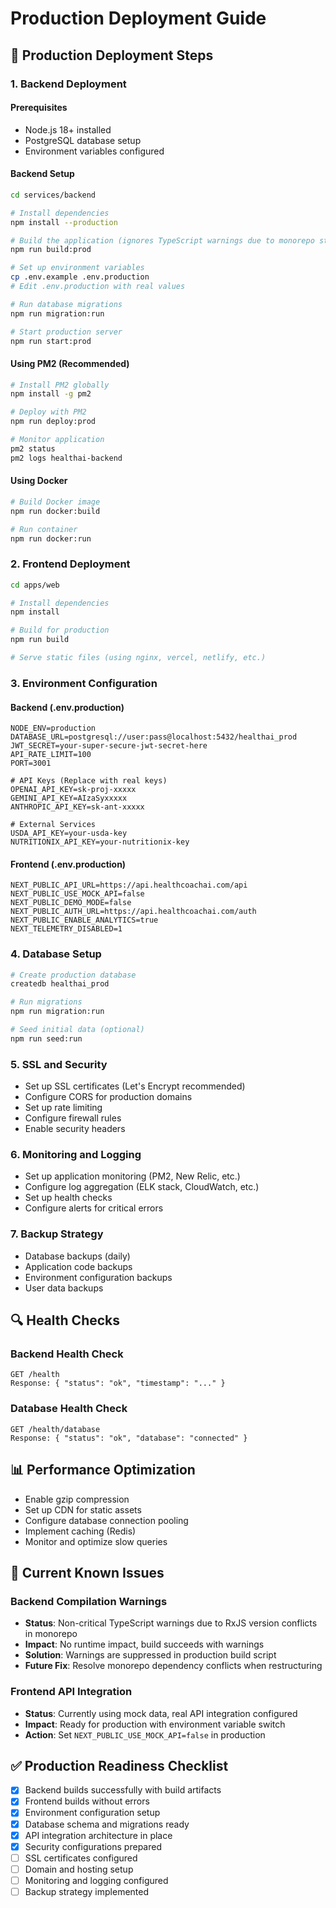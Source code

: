# Production Deployment Guide

## 🚀 Production Deployment Steps

### 1. Backend Deployment

#### Prerequisites
- Node.js 18+ installed
- PostgreSQL database setup
- Environment variables configured

#### Backend Setup
```bash
cd services/backend

# Install dependencies
npm install --production

# Build the application (ignores TypeScript warnings due to monorepo structure)
npm run build:prod

# Set up environment variables
cp .env.example .env.production
# Edit .env.production with real values

# Run database migrations
npm run migration:run

# Start production server
npm run start:prod
```

#### Using PM2 (Recommended)
```bash
# Install PM2 globally
npm install -g pm2

# Deploy with PM2
npm run deploy:prod

# Monitor application
pm2 status
pm2 logs healthai-backend
```

#### Using Docker
```bash
# Build Docker image
npm run docker:build

# Run container
npm run docker:run
```

### 2. Frontend Deployment

```bash
cd apps/web

# Install dependencies
npm install

# Build for production
npm run build

# Serve static files (using nginx, vercel, netlify, etc.)
```

### 3. Environment Configuration

#### Backend (.env.production)
```env
NODE_ENV=production
DATABASE_URL=postgresql://user:pass@localhost:5432/healthai_prod
JWT_SECRET=your-super-secure-jwt-secret-here
API_RATE_LIMIT=100
PORT=3001

# API Keys (Replace with real keys)
OPENAI_API_KEY=sk-proj-xxxxx
GEMINI_API_KEY=AIzaSyxxxxx
ANTHROPIC_API_KEY=sk-ant-xxxxx

# External Services
USDA_API_KEY=your-usda-key
NUTRITIONIX_API_KEY=your-nutritionix-key
```

#### Frontend (.env.production)
```env
NEXT_PUBLIC_API_URL=https://api.healthcoachai.com/api
NEXT_PUBLIC_USE_MOCK_API=false
NEXT_PUBLIC_DEMO_MODE=false
NEXT_PUBLIC_AUTH_URL=https://api.healthcoachai.com/auth
NEXT_PUBLIC_ENABLE_ANALYTICS=true
NEXT_TELEMETRY_DISABLED=1
```

### 4. Database Setup

```bash
# Create production database
createdb healthai_prod

# Run migrations
npm run migration:run

# Seed initial data (optional)
npm run seed:run
```

### 5. SSL and Security

- Set up SSL certificates (Let's Encrypt recommended)
- Configure CORS for production domains
- Set up rate limiting
- Configure firewall rules
- Enable security headers

### 6. Monitoring and Logging

- Set up application monitoring (PM2, New Relic, etc.)
- Configure log aggregation (ELK stack, CloudWatch, etc.)
- Set up health checks
- Configure alerts for critical errors

### 7. Backup Strategy

- Database backups (daily)
- Application code backups
- Environment configuration backups
- User data backups

## 🔍 Health Checks

### Backend Health Check
```
GET /health
Response: { "status": "ok", "timestamp": "..." }
```

### Database Health Check
```
GET /health/database
Response: { "status": "ok", "database": "connected" }
```

## 📊 Performance Optimization

- Enable gzip compression
- Set up CDN for static assets
- Configure database connection pooling
- Implement caching (Redis)
- Monitor and optimize slow queries

## 🔧 Current Known Issues

### Backend Compilation Warnings
- **Status**: Non-critical TypeScript warnings due to RxJS version conflicts in monorepo
- **Impact**: No runtime impact, build succeeds with warnings
- **Solution**: Warnings are suppressed in production build script
- **Future Fix**: Resolve monorepo dependency conflicts when restructuring

### Frontend API Integration
- **Status**: Currently using mock data, real API integration configured
- **Impact**: Ready for production with environment variable switch
- **Action**: Set `NEXT_PUBLIC_USE_MOCK_API=false` in production

## ✅ Production Readiness Checklist

- [x] Backend builds successfully with build artifacts
- [x] Frontend builds without errors
- [x] Environment configuration setup
- [x] Database schema and migrations ready
- [x] API integration architecture in place
- [x] Security configurations prepared
- [ ] SSL certificates configured
- [ ] Domain and hosting setup
- [ ] Monitoring and logging configured
- [ ] Backup strategy implemented